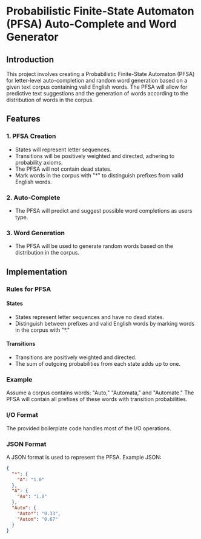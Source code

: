 # Probabilistic Finite-State Automaton (PFSA) Auto-Complete and Word Generator

## Introduction

This project involves creating a Probabilistic Finite-State Automaton (PFSA) for letter-level auto-completion and random word generation based on a given text corpus containing valid English words. The PFSA will allow for predictive text suggestions and the generation of words according to the distribution of words in the corpus.

## Features

### 1. PFSA Creation

- States will represent letter sequences.
- Transitions will be positively weighted and directed, adhering to probability axioms.
- The PFSA will not contain dead states.
- Mark words in the corpus with "*" to distinguish prefixes from valid English words.

### 2. Auto-Complete

- The PFSA will predict and suggest possible word completions as users type.

### 3. Word Generation

- The PFSA will be used to generate random words based on the distribution in the corpus.

## Implementation

### Rules for PFSA

#### States

- States represent letter sequences and have no dead states.
- Distinguish between prefixes and valid English words by marking words in the corpus with "*."

#### Transitions

- Transitions are positively weighted and directed.
- The sum of outgoing probabilities from each state adds up to one.

### Example

Assume a corpus contains words: "Auto," "Automata," and "Automate." The PFSA will contain all prefixes of these words with transition probabilities.

### I/O Format

The provided boilerplate code handles most of the I/O operations.

### JSON Format

A JSON format is used to represent the PFSA. Example JSON:

```json
{
  "*": {
    "A": "1.0"
  },
  "A": {
    "Au": "1.0"
  },
  "Auto": {
    "Auto*": "0.33",
    "Autom": "0.67"
  }
}
